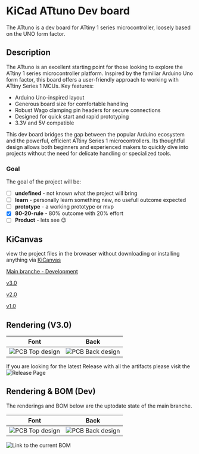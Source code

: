 # KiCad ATtuno Dev board

The ATtuno is a dev board for ATtiny 1 series microcontroller, loosely based on the UNO form factor. 

## Description

The ATtuno is an excellent starting point for those looking to explore the ATtiny 1 series microcontroller platform. 
Inspired by the familiar Arduino Uno form factor, this board offers a user-friendly approach to working with ATtiny Series 1 MCUs.
Key features:

- Arduino Uno-inspired layout
- Generous board size for comfortable handling
- Robust Wago clamping pin headers for secure connections
- Designed for quick start and rapid prototyping
- 3.3V and 5V compatible

This dev board bridges the gap between the popular Arduino ecosystem and the powerful, efficient ATtiny Series 1 microcontrollers. 
Its thoughtful design allows both beginners and experienced makers to quickly dive into projects without the need for delicate handling or specialized tools.

### Goal

The goal of the project will be:
- [ ] **undefined** - not known what the project will bring 
- [ ] **learn** - personally learn something new, no usefull outcome expected
- [ ] **prototype** - a working prototype or mvp
- [x] **80-20-rule** - 80% outcome with 20% effort
- [ ] **Product** - lets see :wink:

## KiCanvas 

view the project files in the browaser without downloading or installing anything via [KiCanvas](https://kicanvas.org)

[Main branche - Development](https://kicanvas.org/?github=https%3A%2F%2Fgithub.com%2F42CrMo4%2FP00E_ATtuno)

[v3.0](https://kicanvas.org/?github=https%3A%2F%2Fgithub.com%2F42CrMo4%2FP00E_ATtuno%2Ftree%2Fv3.0)

[v2.0](https://kicanvas.org/?github=https%3A%2F%2Fgithub.com%2F42CrMo4%2FP00E_ATtuno%2Ftree%2Fv2.0)

[v1.0](https://kicanvas.org/?github=https%3A%2F%2Fgithub.com%2F42CrMo4%2FP00E_ATtuno%2Ftree%2Fv1.0)

## Rendering (V3.0)

|     Font      |     Back      |
| ------------- | ------------- |
|![PCB Top design](https://github.com/42CrMo4/P00E_ATtuno/releases/download/v3.0/P00E_ATtuno_v3.0_PCBdraw_Top.png)|![PCB Back design](https://github.com/42CrMo4/P00E_ATtuno/releases/download/v3.0/P00E_ATtuno_v3.0_PCBdraw_Back.png)|

If you are looking for the latest Release with all the artifacts please visit the ![Release Page](https://github.com/42CrMo4/P00E_ATtuno/releases)

## Rendering & BOM (Dev)

The renderings and BOM below are the uptodate state of the main branche.

| Font                                                                    | Back                                                                      |
|-------------------------------------------------------------------------|---------------------------------------------------------------------------|
| ![PCB Top design](../../blob/documentation/Fabrication/PCBdraw_Top.png) | ![PCB Back design](../../blob/documentation/Fabrication/PCBdraw_Back.png) |

![Link to the current BOM](../../tree/documentation/Fabrication/BoM)
